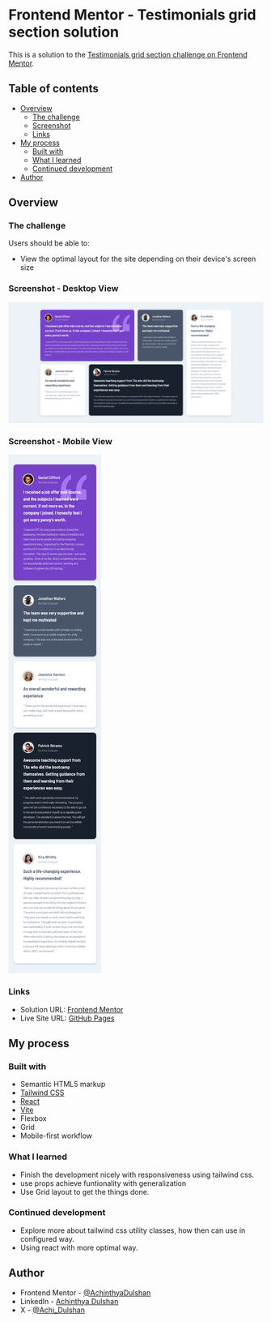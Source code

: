 # Frontend Mentor - Testimonials grid section solution

This is a solution to the [Testimonials grid section challenge on Frontend Mentor](https://www.frontendmentor.io/challenges/testimonials-grid-section-Nnw6J7Un7).

## Table of contents

- [Overview](#overview)
  - [The challenge](#the-challenge)
  - [Screenshot](#screenshot)
  - [Links](#links)
- [My process](#my-process)
  - [Built with](#built-with)
  - [What I learned](#what-i-learned)
  - [Continued development](#continued-development)
- [Author](#author)


## Overview

### The challenge

Users should be able to:

- View the optimal layout for the site depending on their device's screen size

### Screenshot - Desktop View

![](./src/assets/images/design/Screenshot%20Frontend%20Mentor%20Testimonials%20Grid%20Section-d.png)

### Screenshot - Mobile View

![](./src/assets/images/design/Screenshot%20Frontend%20Mentor%20Testimonials%20Grid%20Section-m.png)


### Links

- Solution URL: [Frontend Mentor](https://www.frontendmentor.io/solutions/responsive-testimonials-grid-section-using-react-and-tailwind-JcUkiR4v9_)
- Live Site URL: [GitHub Pages](https://achinthyadulshan.github.io/testimonials-grid-section/)

## My process

### Built with

- Semantic HTML5 markup
- [Tailwind CSS](https://tailwindcss.com/)
- [React](https://reactjs.org/)
- [Vite](https://vitejs.dev/)
- Flexbox
- Grid
- Mobile-first workflow

### What I learned

- Finish the development nicely with responsiveness using tailwind css.
- use props achieve funtionality with generalization
- Use Grid layout to get the things done.

### Continued development

- Explore more about tailwind css utility classes, how then can use in configured way.
- Using react with more optimal way.

## Author

<!-- - Website - [Add your name here](https://www.your-site.com) -->
- Frontend Mentor - [@AchinthyaDulshan](https://www.frontendmentor.io/profile/AchinthyaDulshan)
- LinkedIn - [Achinthya Dulshan](https://www.linkedin.com/in/achinthya-dulshan-6a0616221/)
- X - [@Achi_Dulshan](https://x.com/Achi_Dulshan)


